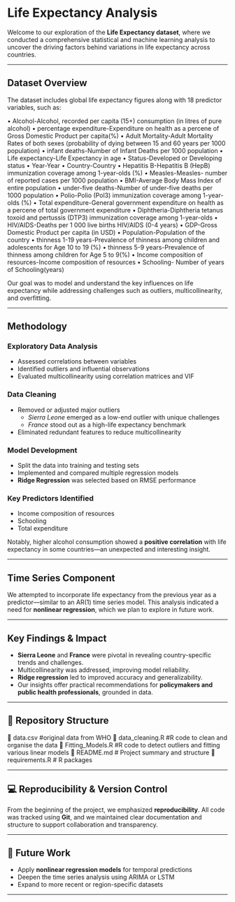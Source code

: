 #  Life Expectancy Analysis

Welcome to our exploration of the **Life Expectancy dataset**, where we conducted a comprehensive statistical and machine learning analysis to uncover the driving factors behind variations in life expectancy across countries.

---

##  Dataset Overview

The dataset includes global life expectancy figures along with 18 predictor variables, such as:

 • Alcohol-Alcohol, recorded per capita (15+) consumption (in litres of pure alcohol)
 • percentage expenditure-Expenditure on health as a percene of Gross Domestic Product per capita(%)
 • Adult Mortality-Adult Mortality Rates of both sexes (probability of dying between 15 and 60 years per 1000 population)
 • infant deaths-Number of Infant Deaths per 1000 population
 • Life expectancy-Life Expectancy in age
 • Status-Developed or Developing status
 • Year-Year
 • Country-Country
 • Hepatitis B-Hepatitis B (HepB) immunization coverage among 1-year-olds (%)
 • Measles-Measles- number of reported cases per 1000 population
 • BMI-Average Body Mass Index of entire population
 • under-five deaths-Number of under-five deaths per 1000 population
 • Polio-Polio (Pol3) immunization coverage among 1-year-olds (%)
 • Total expenditure-General government expenditure on health as a percene of total government expenditure
 • Diphtheria-Diphtheria tetanus toxoid and pertussis (DTP3) immunization coverage among 1-year-olds
 • HIV/AIDS-Deaths per 1 000 live births HIV/AIDS (0-4 years)
 • GDP-Gross Domestic Product per capita (in USD)
 • Population-Population of the country
 • thinness 1-19 years-Prevalence of thinness among children and adolescents for Age 10 to 19 (%)
 • thinness 5-9 years-Prevalence of thinness among children for Age 5 to 9(%)
 • Income composition of resources-Income composition of resources
 • Schooling- Number of years of Schooling(years)

Our goal was to model and understand the key influences on life expectancy while addressing challenges such as outliers, multicollinearity, and overfitting.

---

##  Methodology

###  Exploratory Data Analysis
- Assessed correlations between variables
- Identified outliers and influential observations  
- Evaluated multicollinearity using correlation matrices and VIF

###  Data Cleaning
- Removed or adjusted major outliers  
  - *Sierra Leone* emerged as a low-end outlier with unique challenges  
  - *France* stood out as a high-life expectancy benchmark
- Eliminated redundant features to reduce multicollinearity

###  Model Development
- Split the data into training and testing sets
- Implemented and compared multiple regression models
- **Ridge Regression** was selected based on RMSE performance

###  Key Predictors Identified
- Income composition of resources  
- Schooling  
- Total expenditure  

Notably, higher alcohol consumption showed a **positive correlation** with life expectancy in some countries—an unexpected and interesting insight.

---

##  Time Series Component

We attempted to incorporate life expectancy from the previous year as a predictor—similar to an AR(1) time series model. This analysis indicated a need for **nonlinear regression**, which we plan to explore in future work.

---

##  Key Findings & Impact

- **Sierra Leone** and **France** were pivotal in revealing country-specific trends and challenges.
- Multicollinearity was addressed, improving model reliability.
- **Ridge regression** led to improved accuracy and generalizability.
- Our insights offer practical recommendations for **policymakers and public health professionals**, grounded in data.

---

## 📂 Repository Structure

📄 data.csv #original data from WHO
📄 data_cleaning.R  #R code to clean and organise the data
📄 Fitting_Models.R #R code to detect outliers and fitting various linear models
📄 README.md # Project summary and structure
📄 requirements.R # R packages


---

## 💻 Reproducibility & Version Control

From the beginning of the project, we emphasized **reproducibility**. All code was tracked using **Git**, and we maintained clear documentation and structure to support collaboration and transparency.

---

## 🚀 Future Work

- Apply **nonlinear regression models** for temporal predictions  
- Deepen the time series analysis using ARIMA or LSTM  
- Expand to more recent or region-specific datasets

---
